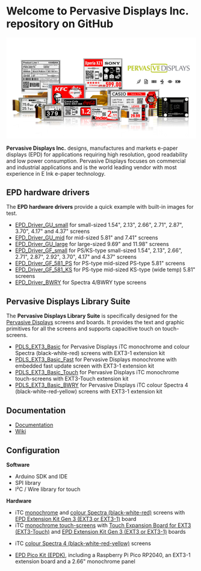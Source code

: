 # Welcome to Pervasive Displays Inc. repository on GitHub

![](https://github.com/PervasiveDisplays/.github/blob/main/profile/ProductLine.png)

**Pervasive Displays Inc.** designs, manufactures and markets e-paper displays (EPD) for applications requiring high resolution, good readability and low power consumption. Pervasive Displays focuses on commercial and industrial applications and is the world leading vendor with most experience in E Ink e-paper technology. 

## EPD hardware drivers

The **EPD hardware drivers** provide a quick example with built-in images for test.

* [EPD_Driver_GU_small](https://github.com/PervasiveDisplays/EPD_Driver_GU_small) for small-sized 1.54", 2.13", 2.66", 2.71", 2.87", 3.70", 4.17" and 4.37" screens 
* [EPD_Driver_GU_mid](https://github.com/PervasiveDisplays/EPD_Driver_GU_mid) for mid-sized 5.81" and 7.41" screens
* [EPD_Driver_GU_large](https://github.com/PervasiveDisplays/EPD_Driver_GU_large) for large-sized 9.69" and 11.98" screens
* [EPD_Driver_GF_small](https://github.com/PervasiveDisplays/EPD_Driver_GF_small) for PS/KS-type small-sized 1.54", 2.13", 2.66", 2.71", 2.87", 2.92", 3.70", 4.17" and 4.37" screens
* [EPD_Driver_GF_581_PS](https://github.com/PervasiveDisplays/EPD_Driver_GF_581_PS) for PS-type mid-sized PS-type 5.81" screens
* [EPD_Driver_GF_581_KS](https://github.com/PervasiveDisplays/EPD_Driver_GF_581_KS) for PS-type mid-sized KS-type (wide temp) 5.81" screens
* [EPD_Driver_BWRY](https://github.com/PervasiveDisplays/EPD_Driver_BWRY) for Spectra 4/BWRY type screens

## Pervasive Displays Library Suite 

The **Pervasive Displays Library Suite** is specifically designed for the [Pervasive Displays](https://www.pervasivedisplays.com) screens and boards. It provides the text and graphic primitives for all the screens and supports capacitive touch on touch-screens.

* [PDLS_EXT3_Basic](https://github.com/PervasiveDisplays/PDLS_EXT3_Basic) for Pervasive Displays iTC monochrome and colour Spectra (black-white-red) screens with EXT3-1 extension kit
* [PDLS_EXT3_Basic_Fast](https://github.com/PervasiveDisplays/PDLS_EXT3_Basic_Fast) for Pervasive Displays monochrome with embedded fast update screen with EXT3-1 extension kit
* [PDLS_EXT3_Basic_Touch](https://github.com/PervasiveDisplays/PDLS_EXT3_Basic_Touch) for Pervasive Displays iTC monochrome touch-screens with EXT3-Touch extension kit
* [PDLS_EXT3_Basic_BWRY](https://github.com/PervasiveDisplays/PDLS_EXT3_Basic_BWRY) for Pervasive Displays iTC colour Spectra 4 (black-white-red-yellow) screens with EXT3-1 extension kit

## Documentation

* [Documentation](https://github.com/PervasiveDisplays/PDLS_EXT3_Basic_Documentation)
* [Wiki](https://docs.pervasivedisplays.com/)

## Configuration

**Software**

* Arduino SDK and IDE
* SPI library
* I²C / Wire library for touch

**Hardware**

+ iTC [monochrome](https://www.pervasivedisplays.com/products/?_sft_product_colour=black-white) and [colour Spectra (black-white-red)](https://www.pervasivedisplays.com/products/?_sft_product_colour=black-white-red) screens with [EPD Extension Kit Gen 3 (EXT3 or EXT3-1)](https://www.pervasivedisplays.com/product/epd-extension-kit-gen-3-EXT3/) board
+ iTC [monochrome touch-screens](https://www.pervasivedisplays.com/products/?_sft_etc_itc=tp) with [Touch Expansion Board for EXT3 (EXT3-Touch)](https://www.pervasivedisplays.com/product/touch-expansion-board-ext3-touch/) and [EPD Extension Kit Gen 3 (EXT3 or EXT3-1)](https://www.pervasivedisplays.com/product/epd-extension-kit-gen-3-EXT3/) boards
* iTC [colour Spectra 4 (black-white-red-yellow)](https://www.pervasivedisplays.com/products/?_sft_product_colour=black-white-red-yellow) screens
+ [EPD Pico Kit (EPDK)](https://www.pervasivedisplays.com/product/epd-pico-kit-epdk/), including a Raspberry Pi Pico RP2040, an EXT3-1 extension board and a 2.66" monochrome panel
